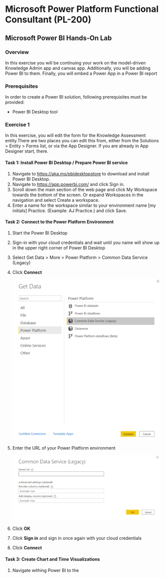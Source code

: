 # Microsoft Power Platform Functional Consultant (PL-200)

## Microsoft Power BI Hands-On Lab

### Overview

In this exercise you will be continuing your work on the model-driven Knowledge Admin app and canvas app.
Additionally, you will be adding Power BI to them. Finally, you will embed a Power App in a Power BI report

### Prerequisites

In order to create a Power BI solution, following prerequisites must be provided:

- Power BI Desktop tool

### Exercise 1

In this exercise, you will edit the form for the Knowledge Assessment entity.There are two places you can edit
this from, either from the Solutions > Entity > Forms list, or via the App Designer. If you are already in App
Designer start, there.

#### Task 1: Install Power BI Desktop / Prepare Power BI service

1. Navigate to https://aka.ms/pbidesktopstore to download and install Power BI Desktop.
2. Navigate to https://app.powerbi.com/ and click Sign in.
3. Scroll down the main section of the web page and click My Workspace towards the bottom of the
screen. Or expand Workspaces in the navigation and select Create a workspace.
4. Enter a name for the workspace similar to your environment name [my initials] Practice. (Example: AJ Practice.) and click Save.

#### Task 2: Connect to the Power Platform Environment

1. Start the Power BI Desktop
2. Sign-in with your cloud credentials and wait until you name will show up in the upper right corner of Power BI Desktop
3. Select Get Data > More > Power Platform > Common Data Service (Legacy)
4. Click **Connect**

    ![Picture 1](images/image001.PNG)

5. Enter the URL of your Power Platform environment

    ![Picture 2](images/image002.PNG)

6. Click **OK**
7. Click **Sign in** and sign in once again with your cloud credentials
8. Click **Connect**

#### Task 3: Create Chart and Time Visualizations

1. Navigate withing Power BI to the 
